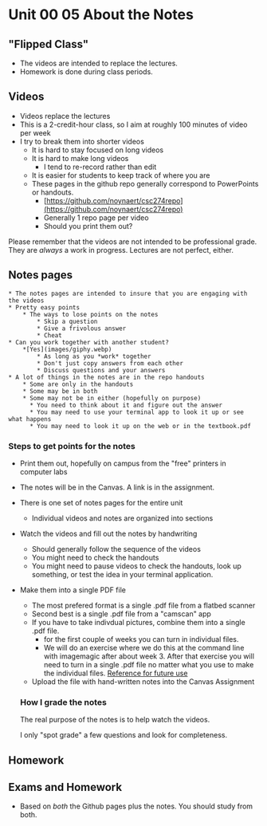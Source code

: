 # Unit 00 05 About the Notes

## "Flipped Class"

* The videos are intended to replace the lectures.
* Homework is done during class periods.

## Videos

* Videos replace the lectures
* This is a 2-credit-hour class, so I aim at roughly 100 minutes of video per week 
* I try to break them into shorter videos
  * It is hard to stay focused on long videos
  * It is hard to make long videos
    * I tend to re-record rather than edit
  * It is easier for students to keep track of where you are
  * These pages in the github repo generally correspond to PowerPoints or handouts.
    * [https://github.com/noynaert/csc274repo](https://github.com/noynaert/csc274repo)
    * Generally 1 repo page per video
    * Should you print them out?

Please remember that the videos are not intended to be professional grade.  They are *always* a work in progress.  Lectures are not perfect, either.

## Notes pages
    * The notes pages are intended to insure that you are engaging with the videos
    * Pretty easy points
        * The ways to lose points on the notes
            * Skip a question
            * Give a frivolous answer
            * Cheat
    * Can you work together with another student? 
        *[Yes](images/giphy.webp)
            * As long as you *work* together
            * Don't just copy answers from each other
            * Discuss questions and your answers
    * A lot of things in the notes are in the repo handouts
        * Some are only in the handouts
        * Some may be in both
        * Some may not be in either (hopefully on purpose)
          * You need to think about it and figure out the answer
          * You may need to use your terminal app to look it up or see what happens
          * You may need to look it up on the web or in the textbook.pdf


### Steps to get points for the notes

* Print them out, hopefully on campus from the "free" printers in computer labs
* The notes will be in the Canvas. A link is in the assignment.
* There is one set of notes pages for the entire unit
  * Individual videos and notes are organized into sections
* Watch the videos and fill out the notes by handwriting
    * Should generally follow the sequence of the videos
    * You might need to check the handouts
    * You might need to pause videos to check the handouts, look up something, or test the idea in your terminal application.
* Make them into a single PDF file 
  * The most prefered format is a single .pdf file from a flatbed scanner
  * Second best is a single .pdf file from a "camscan" app
  * If you have to take indivdual pictures, combine them into a single .pdf file.  
    * for the first couple of weeks you can turn in individual files.
    * We will do an exercise where we do this at the command line with imagemagic after about week 3.  After that exercise you will need to turn in a single .pdf file no matter what you use to make the individual files.  [Reference for future use](https://itsfoss.com/convert-multiple-images-pdf-ubuntu-1304/)
  * Upload the file with hand-written notes into the Canvas Assignment

  ### How I grade the notes

  The real purpose of the notes is to help watch the videos.

  I only "spot grade" a few questions and look for completeness.

## Homework

## Exams and Homework

* Based on *both* the Github pages plus the notes.  You should study from both.

